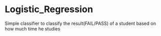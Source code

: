 # Logistic_Regression
Simple classifier to classify the result(FAIL/PASS) of a student based on how much time he studies
